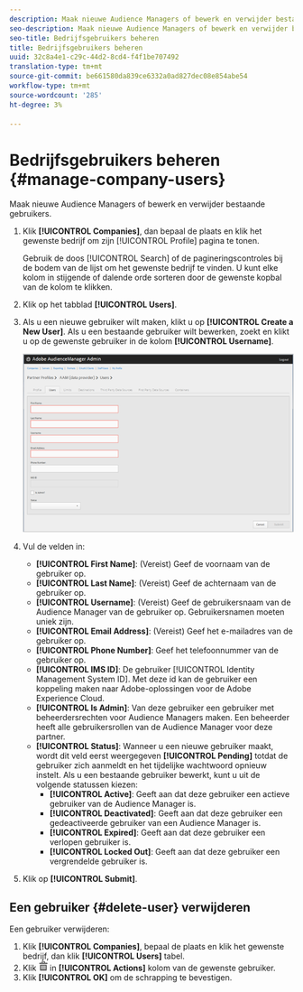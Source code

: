 ```yaml
---
description: Maak nieuwe Audience Managers of bewerk en verwijder bestaande gebruikers.
seo-description: Maak nieuwe Audience Managers of bewerk en verwijder bestaande gebruikers.
seo-title: Bedrijfsgebruikers beheren
title: Bedrijfsgebruikers beheren
uuid: 32c8a4e1-c29c-44d2-8cd4-f4f1be707492
translation-type: tm+mt
source-git-commit: be661580da839ce6332a0ad827dec08e854abe54
workflow-type: tm+mt
source-wordcount: '285'
ht-degree: 3%

---
```



# Bedrijfsgebruikers beheren {#manage-company-users}

Maak nieuwe Audience Managers of bewerk en verwijder bestaande gebruikers.

<!-- t_manage_company_users.xml -->

1. Klik **[!UICONTROL Companies]**, dan bepaal de plaats en klik het gewenste bedrijf om zijn [!UICONTROL Profile] pagina te tonen.

   Gebruik de doos [!UICONTROL Search] of de pagineringscontroles bij de bodem van de lijst om het gewenste bedrijf te vinden. U kunt elke kolom in stijgende of dalende orde sorteren door de gewenste kopbal van de kolom te klikken.
1. Klik op het tabblad **[!UICONTROL Users]**.
1. Als u een nieuwe gebruiker wilt maken, klikt u op **[!UICONTROL Create a New User]**. Als u een bestaande gebruiker wilt bewerken, zoekt en klikt u op de gewenste gebruiker in de kolom **[!UICONTROL Username]**.

   ![](assets/users.png)

1. Vul de velden in:

   * **[!UICONTROL First Name]**: (Vereist) Geef de voornaam van de gebruiker op.
   * **[!UICONTROL Last Name]**: (Vereist) Geef de achternaam van de gebruiker op.
   * **[!UICONTROL Username]**: (Vereist) Geef de gebruikersnaam van de Audience Manager van de gebruiker op. Gebruikersnamen moeten uniek zijn.
   * **[!UICONTROL Email Address]**: (Vereist) Geef het e-mailadres van de gebruiker op.
   * **[!UICONTROL Phone Number]**: Geef het telefoonnummer van de gebruiker op.
   * **[!UICONTROL IMS ID]**: De gebruiker  [!UICONTROL Identity Management System ID]. Met deze id kan de gebruiker een koppeling maken naar Adobe-oplossingen voor de Adobe Experience Cloud.
   * **[!UICONTROL Is Admin]**: Van deze gebruiker een gebruiker met beheerdersrechten voor Audience Managers maken. Een beheerder heeft alle gebruikersrollen van de Audience Manager voor deze partner.
   * **[!UICONTROL Status]**: Wanneer u een nieuwe gebruiker maakt, wordt dit veld eerst weergegeven  **[!UICONTROL Pending]** totdat de gebruiker zich aanmeldt en het tijdelijke wachtwoord opnieuw instelt. Als u een bestaande gebruiker bewerkt, kunt u uit de volgende statussen kiezen:
      * **[!UICONTROL Active]**: Geeft aan dat deze gebruiker een actieve gebruiker van de Audience Manager is.
      * **[!UICONTROL Deactivated]**: Geeft aan dat deze gebruiker een gedeactiveerde gebruiker van een Audience Manager is.
      * **[!UICONTROL Expired]**: Geeft aan dat deze gebruiker een verlopen gebruiker is.
      * **[!UICONTROL Locked Out]**: Geeft aan dat deze gebruiker een vergrendelde gebruiker is.

1. Klik op **[!UICONTROL Submit]**.

## Een gebruiker {#delete-user} verwijderen

Een gebruiker verwijderen:

1. Klik **[!UICONTROL Companies]**, bepaal de plaats en klik het gewenste bedrijf, dan klik **[!UICONTROL Users]** tabel.
1. Klik ![](assets/icon_delete.png) in **[!UICONTROL Actions]** kolom van de gewenste gebruiker.
1. Klik **[!UICONTROL OK]** om de schrapping te bevestigen.
